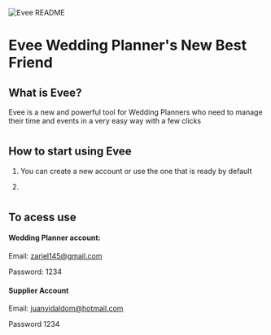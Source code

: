![Evee README](https://res.cloudinary.com/ironhacker/image/upload/v1568938749/Evee%20README.png)

# Evee Wedding Planner's New Best Friend

## What is Evee?

Evee is a new and powerful tool for Wedding Planners who need to manage their time and events in a
very easy way with a few clicks

#

## How to start using Evee

1. You can create a new account or use the one that is ready by default

2.

#

## To acess use

#### Wedding Planner account:

Email: zariel145@gmail.com

Password: 1234

#### Supplier Account

Email: juanvidaldom@hotmail.com

Password 1234

#
